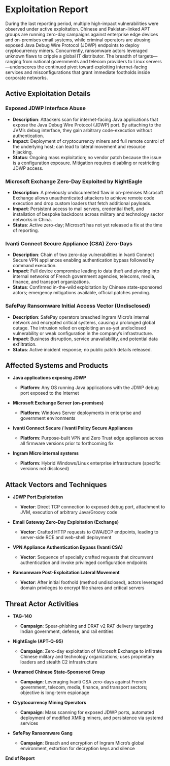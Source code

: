 # Exploitation Report

During the last reporting period, multiple high-impact vulnerabilities were observed under active exploitation. Chinese and Pakistan-linked APT groups are running zero-day campaigns against enterprise edge devices and on-premises email systems, while criminal operators are abusing exposed Java Debug Wire Protocol (JDWP) endpoints to deploy cryptocurrency miners. Concurrently, ransomware actors leveraged unknown flaws to cripple a global IT distributor. The breadth of targets—ranging from national governments and telecom providers to Linux servers—underscores the continued pivot toward exploiting internet-facing services and misconfigurations that grant immediate footholds inside corporate networks.

## Active Exploitation Details

### Exposed JDWP Interface Abuse
- **Description**: Attackers scan for internet-facing Java applications that expose the Java Debug Wire Protocol (JDWP) port. By attaching to the JVM’s debug interface, they gain arbitrary code-execution without authentication.  
- **Impact**: Deployment of cryptocurrency miners and full remote control of the underlying host; can lead to lateral movement and resource hijacking.  
- **Status**: Ongoing mass exploitation; no vendor patch because the issue is a configuration exposure. Mitigation requires disabling or restricting JDWP access.  

### Microsoft Exchange Zero-Day Exploited by NightEagle
- **Description**: A previously undocumented flaw in on-premises Microsoft Exchange allows unauthenticated attackers to achieve remote code execution and drop custom loaders that fetch additional payloads.  
- **Impact**: Persistent access to mail servers, credential theft, and installation of bespoke backdoors across military and technology sector networks in China.  
- **Status**: Active zero-day; Microsoft has not yet released a fix at the time of reporting.  

### Ivanti Connect Secure Appliance (CSA) Zero-Days
- **Description**: Chain of two zero-day vulnerabilities in Ivanti Connect Secure VPN appliances enabling authentication bypass followed by command execution.  
- **Impact**: Full device compromise leading to data theft and pivoting into internal networks of French government agencies, telecoms, media, finance, and transport organizations.  
- **Status**: Confirmed in-the-wild exploitation by Chinese state-sponsored actors; emergency mitigations available, official patches pending.  

### SafePay Ransomware Initial Access Vector (Undisclosed)
- **Description**: SafePay operators breached Ingram Micro’s internal network and encrypted critical systems, causing a prolonged global outage. The intrusion relied on exploiting an as-yet undisclosed vulnerability or weak configuration in the company’s infrastructure.  
- **Impact**: Business disruption, service unavailability, and potential data exfiltration.  
- **Status**: Active incident response; no public patch details released.  

## Affected Systems and Products

- **Java applications exposing JDWP**  
  - **Platform**: Any OS running Java applications with the JDWP debug port exposed to the Internet  

- **Microsoft Exchange Server (on-premises)**  
  - **Platform**: Windows Server deployments in enterprise and government environments  

- **Ivanti Connect Secure / Ivanti Policy Secure Appliances**  
  - **Platform**: Purpose-built VPN and Zero Trust edge appliances across all firmware versions prior to forthcoming fix  

- **Ingram Micro internal systems**  
  - **Platform**: Hybrid Windows/Linux enterprise infrastructure (specific versions not disclosed)  

## Attack Vectors and Techniques

- **JDWP Port Exploitation**  
  - **Vector**: Direct TCP connection to exposed debug port, attachment to JVM, execution of arbitrary Java/Groovy code  

- **Email Gateway Zero-Day Exploitation (Exchange)**  
  - **Vector**: Crafted HTTP requests to OWA/ECP endpoints, leading to server-side RCE and web-shell deployment  

- **VPN Appliance Authentication Bypass (Ivanti CSA)**  
  - **Vector**: Sequence of specially crafted requests that circumvent authentication and invoke privileged configuration endpoints  

- **Ransomware Post-Exploitation Lateral Movement**  
  - **Vector**: After initial foothold (method undisclosed), actors leveraged domain privileges to encrypt file shares and critical servers  

## Threat Actor Activities

- **TAG-140**  
  - **Campaign**: Spear-phishing and DRAT v2 RAT delivery targeting Indian government, defense, and rail entities  

- **NightEagle (APT-Q-95)**  
  - **Campaign**: Zero-day exploitation of Microsoft Exchange to infiltrate Chinese military and technology organizations; uses proprietary loaders and stealth C2 infrastructure  

- **Unnamed Chinese State-Sponsored Group**  
  - **Campaign**: Leveraging Ivanti CSA zero-days against French government, telecom, media, finance, and transport sectors; objective is long-term espionage  

- **Cryptocurrency Mining Operators**  
  - **Campaign**: Mass scanning for exposed JDWP ports, automated deployment of modified XMRig miners, and persistence via systemd services  

- **SafePay Ransomware Gang**  
  - **Campaign**: Breach and encryption of Ingram Micro’s global environment, extortion for decryption keys and silence  

**End of Report**